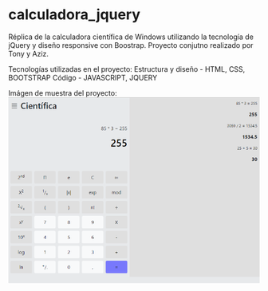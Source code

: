 # calculadora_jquery
Réplica de la calculadora científica de Windows utilizando la tecnología de jQuery y diseño responsive con Boostrap. Proyecto conjutno realizado por Tony y Aziz.

Tecnologías utilizadas en el proyecto:
Estructura y diseño - HTML, CSS, BOOTSTRAP
Código - JAVASCRIPT, JQUERY

Imágen de muestra del proyecto:
<img src="https://github.com/tonyponyy/calculadora_jquery/blob/Tony/img/calculadora.PNG">
